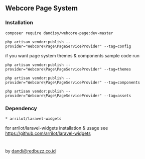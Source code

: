 ## Webcore Page System

### Installation

    composer require dandisy/webcore-page:dev-master

    php artisan vendor:publish --provider="Webcore\Page\PageServiceProvider" --tag=config

if you want page system themes & components sample code run

    php artisan vendor:publish --provider="Webcore\Page\PageServiceProvider" --tag=themes

    php artisan vendor:publish --provider="Webcore\Page\PageServiceProvider" --tag=components

    php artisan vendor:publish --provider="Webcore\Page\PageServiceProvider" --tag=assets

### Dependency

    * arrilot/laravel-widgets

for arrilot/laravel-widgets installation & usage see https://github.com/arrilot/laravel-widgets


#
by dandi@redbuzz.co.id